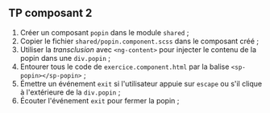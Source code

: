 ## TP composant 2

1. Créer un composant `popin` dans le module `shared` ;
2. Copier le fichier `shared/popin.component.scss` dans le composant créé ;
3.  Utiliser la *transclusion* avec `<ng-content>` pour injecter le contenu de la popin dans une `div.popin` ;
4. Entourer tous le code de `exercice.component.html` par la balise `<sp-popin></sp-popin>` ;
5. Émettre un événement `exit` si l'utilisateur appuie sur `escape` ou s'il clique à l'extérieure de la `div.popin` ;
6. Écouter l'événement `exit` pour fermer la popin ;